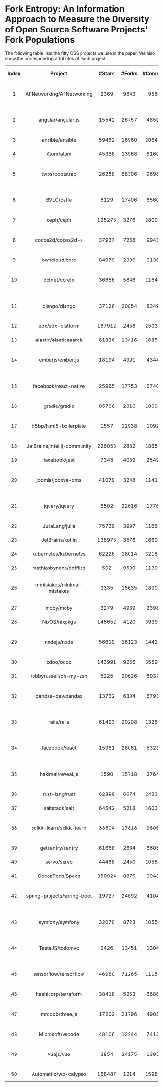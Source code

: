 # Fork Entropy: An Information Approach to Measure the Diversity of Open Source Software Projects' Fork Populations

The following table lists the fifty OSS projects we use in the paper. We also show the corresponding attributes of each project.

|Index|Project|#Stars|#Forks|#Commits|#Pull-requests|#Issues|Application Domain|
|:-:|:-:|:-:|:-:|:-:|:-:|:-:|:-:|
|1|AFNetworking/AFNetworking|2369|9843|9566|1188|4582|Non-web libraries and frameworks|
|2|angular/angular.js|15542|26757|48591|7648|17686|Web libraries and frameworks|
|3|ansible/ansible|59482|16960|206477|31936|56697|Software tools|
|4|Atom/atom|45338|13968|61608|1178|18168|Application Software|
|5|twbs/bootstrap|26288|68306|96980|5594|30801|Web libraries and frameworks|
|6|BVLC/caffe|8129|17406|65607|2036|10224|Non-web libraries and frameworks|
|7|ceph/ceph|125278|3276|280047|23935|28445|Application software|
|8|cocos2d/cocos2d-x|37937|7268|99434|14261|22548|Non-web libraries and frameworks|
|9|owncloud/core|84979|2396|91361|1711|34894|Application software|
|10|dotnet/corefx|36656|5846|116453|19460|37061|Non-web libraries and frameworks|
|11|django/django|37126|20854|83496|11045|12346|Web libraries and frameworks|
|12|edx/edx-platform|167912|2456|250365|2506|30163|Application software|
|13|elastic/elasticsearch|61836|13416|168541|17086|33252|Application software|
|14|emberjs/ember.js|18194|4991|43446|6914|14068|Web libraries and frameworks|
|15|facebook/react-native|25965|17753|67403|7652|25939|Non-web libraries and frameworks|
|16|gradle/gradle|85766|2816|100936|1265|9179|Software tools|
|17|h5bp/html5-boilerplate|1557|12938|10920|624|2236|Web libraries and frameworks|
|18|JetBrains/intellij-community|226053|2882|186573|1028|1453|Software tools|
|19|facebook/jest|7343|4089|25499|3732|8576|Software tools|
|20|joomla/joomla-cms|41079|3248|114171|15553|26473|Web libraries and frameworks|
|21|jquery/jquery|6502|22616|17762|2242|4627|Web libraries and frameworks|
|22|JuliaLang/julia|75739|3997|116691|7195|31511|Software tools|
|23|JetBrains/kotlin|138978|3576|166030|1839|2876|Software tools|
|24|kubernetes/kubernetes|62226|18014|321808|37373|69866|System software|
|25|mathiasbynens/dotfiles|592|9590|113079|438|1916|Application software|
|26|mmistakes/minimal-mistakes|3335|15635|189057|502|6031|Non-web libraries and frameworks|
|27|moby/moby|3279|4939|23982|1097|9160|System software|
|28|NixOS/nixpkgs|145652|4120|393973|46634|61015|Software tools|
|29|nodejs/node|56619|16123|144281|16119|28983|Web libraries and frameworks|
|30|odoo/odoo|143991|9256|355975|20590|39675|Application software|
|31|robbyrussell/oh-my-zsh|5225|20626|89371|4575|8368|Application software|
|32|pandas-dev/pandas|13732|6304|67934|4314|13814|Non-web libraries and frameworks|
|33|rails/rails|61493|20208|132820|21946|37493|Web libraries and frameworks|
|34|facebook/react|15961|28061|53230|7588|16635|Web libraries and frameworks|
|35|hakimel/reveal.js|1590|15718|37645|716|3539|Web libraries and frameworks|
|36|rust-lang/rust|62899|6674|243352|22698|47792|Software tools|
|37|saltstack/salt|64542|5218|160358|31187|53363|Software tools|
|38|scikit-learn/scikit-learn|33504|17818|98064|7452|14439|Non-web libraries and frameworks|
|39|getsentry/sentry|61668|2634|66059|832|12878|Software tools|
|40|servo/servo|44468|2450|105821|10400|20801|Application software|
|41|CocoaPods/Specs|350924|8876|99434|14261|22548|Software tools|
|42|spring-projects/spring-boot|19727|24692|41048|3237|22868|Web libraries and frameworks|
|43|symfony/symfony|32070|8723|105553|18415|31872|Web libraries and frameworks|
|44|TasteJS/todomvc|2426|13451|13049|950|2482|Web libraries and frameworks|
|45|tensorflow/tensorflow|46980|71265|111550|9862|31560|Non-web libraries and frameworks|
|46|hashicorp/terraform|38418|5253|66867|5101|21446|Software tools|
|47|mrdoob/three.js|17202|21796|49089|7179|17243|Web libraries and frameworks|
|48|Microsoft/vscode|48106|12244|74133|3491|74142|Software tools|
|49|vuejs/vue|3854|24175|13956|1296|8863|Web libraries and frameworks|
|50|Automattic/wp-calypso|158487|1214|159841|574|31162|Application Software|
